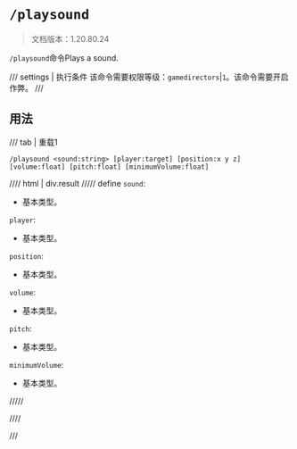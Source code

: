 # `/playsound`

> 文档版本：1.20.80.24

`/playsound`命令Plays a sound.

/// settings | 执行条件
该命令需要权限等级：`gamedirectors`|`1`。该命令需要开启作弊。
///

## 用法

/// tab | 重载1
```mcfunction
/playsound <sound:string> [player:target] [position:x y z] [volume:float] [pitch:float] [minimumVolume:float]
```

//// html | div.result
///// define
`sound`: <!-- md:samp string -->

- 基本类型。

`player`: <!-- md:samp target -->

- 基本类型。

`position`: <!-- md:samp x y z -->

- 基本类型。

`volume`: <!-- md:samp float -->

- 基本类型。

`pitch`: <!-- md:samp float -->

- 基本类型。

`minimumVolume`: <!-- md:samp float -->

- 基本类型。


/////

////

///
